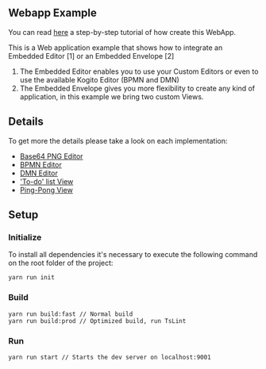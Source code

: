 ## Webapp Example

You can read [here](https://blog.kie.org/2020/10/kogito-tooling-examples%e2%80%8a-%e2%80%8ahow-to-integrate-a-custom-editor-an-existing-editors-and-custom-views.html) a step-by-step tutorial of how create this WebApp.

This is a Web application example that shows how to integrate an Embedded Editor [1] or an Embedded Envelope [2]

1. The Embedded Editor enables you to use your Custom Editors or even to use the available Kogito Editor (BPMN and DMN)
1. The Embedded Envelope gives you more flexibility to create any kind of application, in this example we bring two custom Views.

## Details

To get more the details please take a look on each implementation:

- [Base64 PNG Editor](src/Pages/Base64Png/Base64PngPage.tsx)
- [BPMN Editor](src/Pages/KogitoEditors/BpmnPage.tsx)
- [DMN Editor](src/Pages/KogitoEditors/DmnPage.tsx)
- ['To-do' list View](src/Pages/TodoList/TodoListViewPage.tsx)
- [Ping-Pong View](src/Pages/PingPong/PingPongViewsPage.tsx)

## Setup

### Initialize

To install all dependencies it's necessary to execute the following command on the root folder of the project:

```shell script
yarn run init
```

### Build

```shell script
yarn run build:fast // Normal build
yarn run build:prod // Optimized build, run TsLint
```

### Run

```shell script
yarn run start // Starts the dev server on localhost:9001
```
